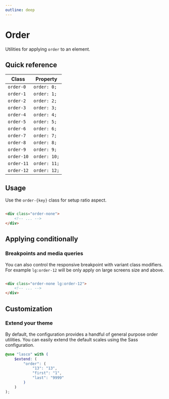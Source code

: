 ```yaml
---
outline: deep
---
```


# Order

Utilities for applying `order` to an element.

## Quick reference

| Class      | Property     |
|------------|--------------|
| `order-0`  | `order: 0;`  |
| `order-1`  | `order: 1;`  |
| `order-2`  | `order: 2;`  |
| `order-3`  | `order: 3;`  |
| `order-4`  | `order: 4;`  |
| `order-5`  | `order: 5;`  |
| `order-6`  | `order: 6;`  |
| `order-7`  | `order: 7;`  |
| `order-8`  | `order: 8;`  |
| `order-9`  | `order: 9;`  |
| `order-10` | `order: 10;` |
| `order-11` | `order: 11;` |
| `order-12` | `order: 12;` |

## Usage

Use the `order-{key}` class for setup ratio aspect.

```html

<div class="order-none">
    <!-- ... -->
</div>
```

## Applying conditionally

### Breakpoints and media queries

You can also control the responsive breakpoint with variant class modifiers. For example `lg:order-12` will be only
apply on large screens size and above.

```html

<div class="order-none lg:order-12">
    <!-- ... -->
</div>
```

## Customization

### Extend your theme

By default, the configuration provides a handful of general purpose order utilities. You can easily extend the
default scales using the Sass configuration.

```scss
@use "lasco" with (
    $extend: (
        "order": (
            "13": "13",
            "first": "1",
            "last": "9999"
        )
    )
);
```
